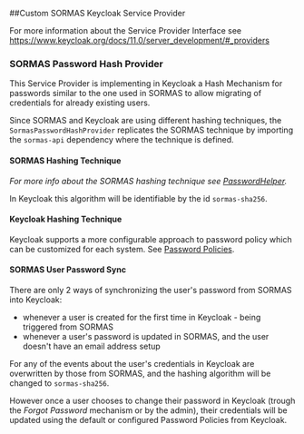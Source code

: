 ##Custom SORMAS Keycloak Service Provider

For more information about the Service Provider Interface see https://www.keycloak.org/docs/11.0/server_development/#_providers

### SORMAS Password Hash Provider

This Service Provider is implementing in Keycloak a Hash Mechanism for passwords similar 
to the one used in SORMAS to allow migrating of credentials for already existing users.

Since SORMAS and Keycloak are using different hashing techniques, the `SormasPasswordHashProvider` replicates the
SORMAS technique by importing the `sormas-api` dependency where the technique is defined.

#### SORMAS Hashing Technique
*For more info about the SORMAS hashing technique see [PasswordHelper](../sormas-api/src/main/java/de/symeda/sormas/api/utils/PasswordHelper.java).*

In Keycloak this algorithm will be identifiable by the id `sormas-sha256`.

#### Keycloak Hashing Technique

Keycloak supports a more configurable approach to password policy which can be customized for each system.
See [Password Policies](https://www.keycloak.org/docs/11.0/server_admin/#_password-policies).

#### SORMAS User Password Sync

There are only 2 ways of synchronizing the user's password from SORMAS into Keycloak:
* whenever a user is created for the first time in Keycloak - being triggered from SORMAS
* whenever a user's password is updated in SORMAS, and the user doesn't have an email address setup

For any of the events about the user's credentials in Keycloak are overwritten by those from SORMAS, and the hashing
algorithm will be changed to `sormas-sha256`.

However once a user chooses to change their password in Keycloak (trough the *Forgot Password* mechanism or by the admin),
their credentials will be updated using the default or configured Password Policies from Keycloak.